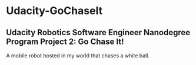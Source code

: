# Udacity-GoChaseIt 
## Udacity Robotics Software Engineer Nanodegree Program Project 2: Go Chase It!

A mobile robot hosted in my world that chases a white ball.
